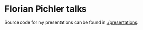 # Florian Pichler talks

Source code for my presentations can be found in [./presentations](./presentations).
